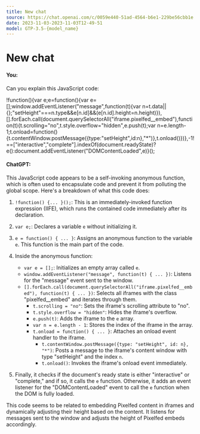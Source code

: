 ```yaml
---
title: New chat
source: https://chat.openai.com/c/0059e440-51ad-4564-b6e1-229be56cbb1e
date: 2023-11-03-2023-11-03T12-49-51
model: GTP-3.5-{model_name}
---
```


# New chat

#### You:
Can you explain this JavaScript code:

!function(){var e;e=function(){var e=[];window.addEventListener("message",function(t){var n=t.data||{};"setHeight"===n.type&&e[n.id]&&(e[n.id].height=n.height)}),[].forEach.call(document.querySelectorAll("iframe.pixelfed__embed"),function(t){t.scrolling="no",t.style.overflow="hidden",e.push(t);var n=e.length-1;t.onload=function(){t.contentWindow.postMessage({type:"setHeight",id:n},"*")},t.onload()})},-1!==["interactive","complete"].indexOf(document.readyState)?e():document.addEventListener("DOMContentLoaded",e)}();

#### ChatGPT:
This JavaScript code appears to be a self-invoking anonymous function, which is often used to encapsulate code and prevent it from polluting the global scope. Here's a breakdown of what this code does:

1. `!function() {... }();`: This is an immediately-invoked function expression (IIFE), which runs the contained code immediately after its declaration.

2. `var e;`: Declares a variable `e` without initializing it.

3. `e = function() { ... }`: Assigns an anonymous function to the variable `e`. This function is the main part of the code.

4. Inside the anonymous function:
   - `var e = [];`: Initializes an empty array called `e`.
   - `window.addEventListener("message", function(t) { ... })`: Listens for the "message" event sent to the window.
   - `[].forEach.call(document.querySelectorAll("iframe.pixelfed__embed"), function(t) { ... })`: Selects all iframes with the class "pixelfed\_\_embed" and iterates through them.
     - `t.scrolling = "no"`: Sets the iframe's scrolling attribute to "no".
     - `t.style.overflow = "hidden"`: Hides the iframe's overflow.
     - `e.push(t)`: Adds the iframe to the `e` array.
     - `var n = e.length - 1`: Stores the index of the iframe in the array.
     - `t.onload = function() { ... }`: Attaches an onload event handler to the iframe.
       - `t.contentWindow.postMessage({type: "setHeight", id: n}, "*")`: Posts a message to the iframe's content window with type "setHeight" and the index `n`.
       - `t.onload()`: Invokes the iframe's onload event immediately.

5. Finally, it checks if the document's ready state is either "interactive" or "complete," and if so, it calls the `e` function. Otherwise, it adds an event listener for the "DOMContentLoaded" event to call the `e` function when the DOM is fully loaded.

This code seems to be related to embedding Pixelfed content in iframes and dynamically adjusting their height based on the content. It listens for messages sent to the window and adjusts the height of Pixelfed embeds accordingly.
